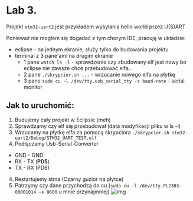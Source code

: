 # Lab 3.

Projekt ```stm32-uart2``` jest przykładem wysyłania hello world przez U(S)ART <br>

Ponieważ nie mogłem się dogadać z tym chorym IDE, pracuję w układzie:
- eclipse - na jednym ekranie, służy tylko do budowania projektu
- terminal z 3 pane'ami na drugim ekranie
  - 1 pane ```watch ls -l``` - sprawdzenie czy zbudowany elf jest nowy bo eclipse nie zawsze chce przebudować elfa..
  - 2 pane ```./skrypcior.sh ...``` - wrzucanie nowego elfa na płytkę
  - 3 pane ```sudo cu -l /dev/tty.usb_serial_tty -s baud-rate``` - serial monitor

## Jak to uruchomić:
1. Budujemy cały projekt w Eclipsie (meh)
2. Sprawdzamy czy elf się przebudował (data modyfikacji pliku w ls -l)
2. Wrzucamy na płytkę elfa za pomocą skrypciora
``` ./skrypcior.sh stm32-uart2/Debug/STM32_UART_TEST.elf ```
3. Podłączamy Usb-Serial-Converter
  - GND - GND
  - RX - TX (**PD5**)
  - TX - RX (PD6)
4. Restartujemy stma (Czarny guzior na płytce)
5. Patrzymy czy dane przychodzą do cu (```sudo cu -l /dev/tty.PL2303-00001014 -s 9600``` u mnie przynajmniej)
![img](screen.png)
